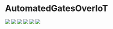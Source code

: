 # AutomatedGatesOverIoT
![](img1.png)
![](img2.png)
![](img3.png)
![](img4.png)
![](img5.png)
![](img6.png)

